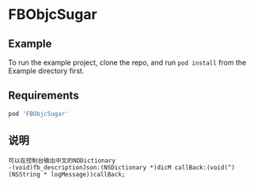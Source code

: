 # FBObjcSugar


## Example

To run the example project, clone the repo, and run `pod install` from the Example directory first.

## Requirements


```ruby
pod 'FBObjcSugar'
```

## 说明
```
可以在控制台输出中文的NDDictionary
-(void)fb_descriptionJson:(NSDictionary *)dicM callBack:(void(^)(NSString * logMessage))callBack;

```

